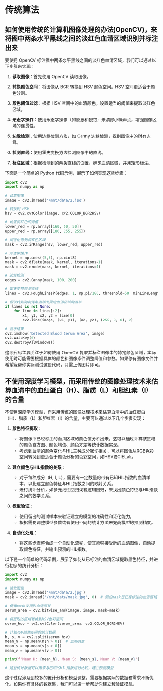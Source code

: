 # 传统算法

## 如何使用传统的计算机图像处理的办法(OpenCV)，来将图中两条水平黑线之间的淡红色血清区域识别并标注出来

要使用 OpenCV 标注图中两条水平黑线之间的淡红色血清区域，我们可以通过以下步骤来实现：

1. **读取图像**：首先使用 OpenCV 读取图像。

2. **转换颜色空间**：将图像从 BGR 转换到 HSV 颜色空间。HSV 空间更适合于颜色分割。

3. **颜色阈值过滤**：根据 HSV 空间中的血清颜色，设置适当的阈值来提取淡红色区域。

4. **形态学操作**：使用形态学操作（如膨胀和侵蚀）来清除小噪声点，增强图像区域的连贯性。

5. **边缘检测**：使用边缘检测方法，如 Canny 边缘检测，找到图像中的所有边缘。

6. **检测直线**：使用霍夫变换方法检测图像中的直线。

7. **标注区域**：根据检测到的两条直线的位置，确定血清区域，并用矩形标注。

下面是一个简单的 Python 代码示例，展示了如何实现这些步骤：

```python
import cv2
import numpy as np

# 读取图像
image = cv2.imread('/mnt/data/2.jpg')

# 转换到 HSV
hsv = cv2.cvtColor(image, cv2.COLOR_BGR2HSV)

# 设置淡红色的阈值
lower_red = np.array([160, 50, 50])
upper_red = np.array([180, 255, 255])

# 阈值化得到淡红色区域
mask = cv2.inRange(hsv, lower_red, upper_red)

# 形态学操作
kernel = np.ones((5,5), np.uint8)
mask = cv2.dilate(mask, kernel, iterations=1)
mask = cv2.erode(mask, kernel, iterations=1)

# 边缘检测
edges = cv2.Canny(mask, 100, 200)

# 霍夫变换检测直线
lines = cv2.HoughLinesP(edges, 1, np.pi/180, threshold=50, minLineLength=100, maxLineGap=10)

# 假设找到的前两条直线为界定血清区域的直线
if lines is not None:
    for line in lines[:2]:
        x1, y1, x2, y2 = line[0]
        cv2.line(image, (x1, y1), (x2, y2), (255, 0, 0), 2)

# 显示结果
cv2.imshow('Detected Blood Serum Area', image)
cv2.waitKey(0)
cv2.destroyAllWindows()
```

这段代码主要关注于如何使用 OpenCV 提取并标注图像中的特定颜色区域，实际使用时可能需要根据具体的颜色和图像条件调整阈值和参数。如果你有图像文件并希望我帮你实际测试这段代码，只需上传图片即可。

## 不使用深度学习模型，而采用传统的图像处理技术来估算血清中的血红蛋白（H）、脂质（L）和胆红素（I）的含量

不使用深度学习模型，而采用传统的图像处理技术来估算血清中的血红蛋白（H）、脂质（L）和胆红素（I）的含量，主要可以通过以下几个步骤实现：

1. **颜色特征提取**：
   - 将图像中已经标注的血清区域的颜色值分析出来，这可以通过计算该区域的颜色直方图、颜色均值、颜色方差等统计数据实现。
   - 考虑到血清的颜色变化与HIL三种成分密切相关，可以将图像从RGB色彩空间转换到更适合于颜色分析的色彩空间，如HSV或CIELab。

2. **建立颜色与HIL指数的关系**：
   - 对于每种成分（H, I, L），需要有一定数量的带有已知HIL指数的血清样本，以此建立颜色特征与HIL指数之间的映射关系。
   - 进行统计分析，如多元线性回归或者逻辑回归，来找出颜色特征与HIL指数之间的数学关系。

3. **模型验证**：
   - 使用留出的测试样本来验证建立的模型的准确性和泛化能力。
   - 根据需要调整模型参数或者使用不同的统计方法来提高模型的预测精度。

4. **自动化处理**：
   - 将这些步骤整合成一个自动化流程，使其能够接受新的血清图像，自动提取颜色特征，并输出预测的HIL指数。

以下是一个简单的代码示例，展示了如何从已标注的血清区域提取颜色特征，并进行初步的统计分析：

```python
import cv2
import numpy as np

# 读取图像
image = cv2.imread('/mnt/data/2.jpg')
mask = cv2.imread('/mnt/data/mask.jpg', 0)  # 假设mask是已经标注的血清区域

# 使用mask来提取血清区域
serum_area = cv2.bitwise_and(image, image, mask=mask)

# 将提取的区域转换到HSV色彩空间
serum_hsv = cv2.cvtColor(serum_area, cv2.COLOR_BGR2HSV)

# 计算HSV颜色空间的统计数据
h, s, v = cv2.split(serum_hsv)
mean_h = np.mean(h[h > 0])  # 忽略背景
mean_s = np.mean(s[s > 0])
mean_v = np.mean(v[v > 0])

print(f'Mean H: {mean_h}, Mean S: {mean_s}, Mean V: {mean_v}')

# 这些统计数据可以用来与已知的HIL指数进行比较，建立预测模型
```

这个过程涉及到较多的统计分析和模型调整，需要根据实际的数据和需求不断优化。如果你有具体的数据集，我们可以进一步帮助你建立和验证模型。